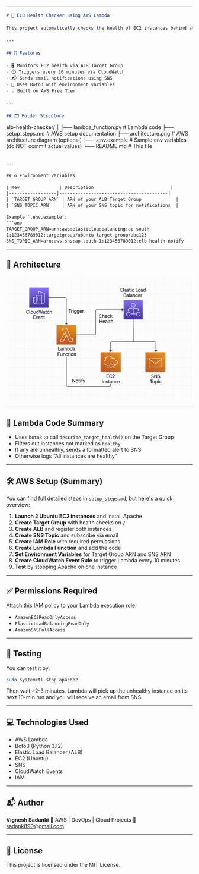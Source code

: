

---

```markdown
# 🚦 ELB Health Checker using AWS Lambda

This project automatically checks the health of EC2 instances behind an AWS **Application Load Balancer (ALB)** every 10 minutes using an AWS **Lambda function**. If any registered instances are found to be **unhealthy**, the function sends an alert email via **Amazon SNS**.

---

## 📌 Features

- 🖥️ Monitors EC2 health via ALB Target Group
- ⏱️ Triggers every 10 minutes via CloudWatch
- 📬 Sends email notifications using SNS
- 🔐 Uses Boto3 with environment variables
- 💡 Built on AWS Free Tier

---

## 🗂️ Folder Structure

```

elb-health-checker/
│
├── lambda\_function.py         # Lambda code
├── setup\_steps.md             # AWS setup documentation
├── architecture.png           # AWS architecture diagram (optional)
├── .env.example               # Sample env variables (do NOT commit actual values)
└── README.md                  # This file

````

---

## ⚙️ Environment Variables

| Key               | Description                             |
|------------------|-----------------------------------------|
| `TARGET_GROUP_ARN` | ARN of your ALB Target Group             |
| `SNS_TOPIC_ARN`    | ARN of your SNS topic for notifications  |

Example `.env.example`:
```env
TARGET_GROUP_ARN=arn:aws:elasticloadbalancing:ap-south-1:123456789012:targetgroup/ubuntu-target-group/abc123
SNS_TOPIC_ARN=arn:aws:sns:ap-south-1:123456789012:elb-health-notify
````

---

## 🧠 Architecture

![alt text](image.png)

---

## 📝 Lambda Code Summary

* Uses `boto3` to call `describe_target_health()` on the Target Group
* Filters out instances not marked as `healthy`
* If any are unhealthy, sends a formatted alert to SNS
* Otherwise logs “All instances are healthy”

---

## 🛠 AWS Setup (Summary)

You can find full detailed steps in [`setup_steps.md`](./setup_steps.md), but here's a quick overview:

1. **Launch 2 Ubuntu EC2 instances** and install Apache
2. **Create Target Group** with health checks on `/`
3. **Create ALB** and register both instances
4. **Create SNS Topic** and subscribe via email
5. **Create IAM Role** with required permissions
6. **Create Lambda Function** and add the code
7. **Set Environment Variables** for Target Group ARN and SNS ARN
8. **Create CloudWatch Event Rule** to trigger Lambda every 10 minutes
9. **Test** by stopping Apache on one instance

---

## ✅ Permissions Required

Attach this IAM policy to your Lambda execution role:

* `AmazonEC2ReadOnlyAccess`
* `ElasticLoadBalancingReadOnly`
* `AmazonSNSFullAccess`

---

## 🧪 Testing

You can test it by:

```bash
sudo systemctl stop apache2
```

Then wait \~2-3 minutes. Lambda will pick up the unhealthy instance on its next 10-min run and you will receive an email from SNS.

---

## 💻 Technologies Used

* AWS Lambda
* Boto3 (Python 3.12)
* Elastic Load Balancer (ALB)
* EC2 (Ubuntu)
* SNS
* CloudWatch Events
* IAM

---

## 📬 Author

**Vignesh Sadanki**
💼 AWS | DevOps | Cloud Projects
📧 sadanki190@gmail.com

---

## 📜 License

This project is licensed under the MIT License.

